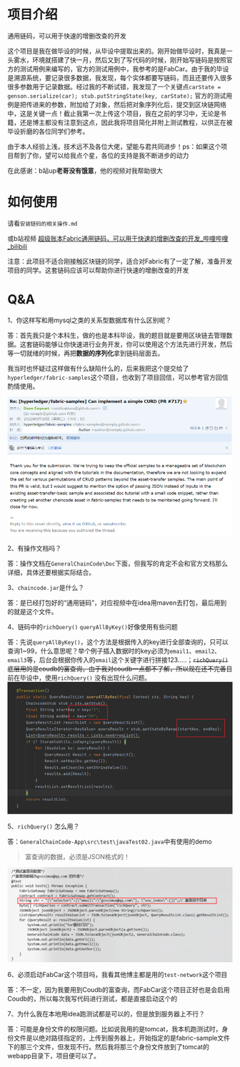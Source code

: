# 项目介绍

通用链码，可以用于快速的增删改查的开发

这个项目是我在做毕设的时候，从毕设中提取出来的。刚开始做毕设时，我真是一头雾水，环境就搭建了快一月，然后又到了写代码的时候，刚开始写链码是按照官方的测试用例来编写的，官方的测试用例中，我参考的是FabCar。由于我的毕设是溯源系统，要记录很多数据，我发现，每个实体都要写链码，而且还要传入很多很多参数用于记录数据。经过我的不断试错，我发现了一个关键点`carState = genson.serialize(car); stub.putStringState(key, carState);` 官方的测试用例是把传进来的参数，附加给了对象，然后把对象序列化后，提交到区块链网络中，这是关键一点！截止我第一次上传这个项目，我在之前的学习中，无论是书籍，还是博主都没有注意到这点，因此我将项目简化并附上测试教程，以供正在被毕设折磨的各位同学们参考。

由于本人经验上浅，技术远不及各位大佬，望能与君共同进步！ps：如果这个项目帮到了你，望可以给我点个星，各位的支持是我不断进步的动力

在此感谢：b站up**老哥没有饿意**，他的视频对我帮助很大



# 如何使用

请看`安装链码的相关操作.md`

或b站视频 [超级账本Fabric通用链码，可以用于快速的增删改查的开发_哔哩哔哩_bilibili](https://www.bilibili.com/video/BV1QS4y117dT/)

注意：此项目不适合刚接触区块链的同学，适合对Fabric有了一定了解，准备开发项目的同学。这套链码应该可以帮助你进行快速的增删改查的开发



# Q&A

1、你这样写和用mysql之类的关系型数据库有什么区别呢？

答：首先我只是个本科生，做的也是本科毕设，我的题目就是要用区块链去管理数据。这套链码能够让你快速进行业务开发，你可以使用这个方法先进行开发，然后等一切就绪的时候，再把**数据的序列化**拿到链码层面去。

我当时也怀疑过这样做有什么缺陷什么的，后来我把这个提交给了`hyperledger/fabric-samples`这个项目，也收到了项目回信，可以参考官方回信酌情使用。

![image-20230331161005565](images/image-20230331161005565.png)

2、有操作文档吗？

答：操作文档在`GeneralChainCode\Doc`下面，但我写的肯定不会和官方文档那么详细，具体还要根据实际结合。

3、`chaincode.jar`是什么？

答：是已经打包好的“通用链码”，对应视频中在idea用maven去打包，最后用到的就是这个文件。

4、链码中的`richQuery()`  `queryAllByKey()`好像使用有些问题

答：先说`queryAllByKey()`，这个方法是根据传入的key进行全部查询的，只可以查询1~99，什么意思呢？举个例子插入数据时的key必须为`email1`、`email2`、`email3`等，后台会根据你传入的`email`这个关键字进行拼接123.....；~~`richQuery()`底层用的是coudb的富查询，由于我对coudb一点都不了解，所以现在还不完善~~目前在毕设中，使用`richQuery()` 没有出现什么问题。![image-20220406195741686](images/image-20220406195741686.png)

5、`richQuery()`  怎么用？

答：`GeneralChainCode-App\src\test\javaTest02.java`中有使用的demo

> 富查询的数据，必须是JSON格式的！

![image-20220724095605939](images/image-20220724095605939.png)

6、必须启动FabCar这个项目吗，我看其他博主都是用的`test-network`这个项目

答：不一定，因为我要用到Coudb的富查询，而FabCar这个项目正好也是会启用Coudb的，所以每次我写代码进行测试，都是直接启动这个的



7、为什么我在本地用idea跑测试都是可以的，但是放到服务器上不行？

答：可能是身份文件的权限问题。比如说我用的是tomcat，我本机跑测试时，身份文件是以绝对路径指定的，上传到服务器上，开始指定的是fabric-sample文件下的那三个文件，但发现不行。然后我将那三个身份文件放到了tomcat的webapp目录下，项目便可以了。

